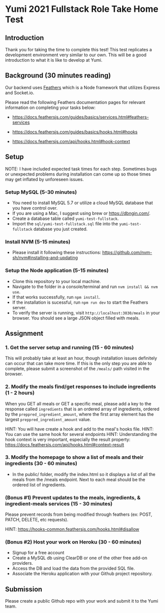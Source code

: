 # Yumi 2021 Fullstack Role Take Home Test

## Introduction

Thank you for taking the time to complete this test! This test replicates a development environment very similar to our own. This will be a good introduction to what it is like to develop at Yumi.

## Background (30 minutes reading)

Our backend uses [Feathers](https://feathersjs.com/) which is a Node framework that utilizes Express and Socket.io.

Please read the following Feathers documentation pages for relevant information on completing your tasks below:

- https://docs.feathersjs.com/guides/basics/services.html#feathers-services

- https://docs.feathersjs.com/guides/basics/hooks.html#hooks

- https://docs.feathersjs.com/api/hooks.html#hook-context

## Setup

NOTE: I have included expected task times for each step. Sometimes bugs or unexpected problems during installation can come up so those times may get inflated by unforeseen issues.

### Setup MySQL (5-30 minutes)

- You need to install MySQL 5.7 or utilize a cloud MySQL database that you have control over.
- If you are using a Mac, I suggest using brew or https://dbngin.com/.
- Create a database table called `yumi-test-fullstack`.
- Import the `sql/yumi-test-fullstack.sql` file into the `yumi-test-fullstack` database you just created.

### Install NVM (5-15 minutes)

- Please install it following these instructions: https://github.com/nvm-sh/nvm#installing-and-updating

### Setup the Node application (5-15 minutes)

- Clone this repository to your local machine.
- Navigate to the folder in a console/terminal and run `nvm install && nvm use`.
- If that works successfully, run `npm install`.
- If the installation is sucessful, run `npm run dev` to start the Feathers server.
- To verify the server is running, visit `http://localhost:3030/meals` in your browser. You should see a large JSON object filled with meals.

## Assignment

### 1. Get the server setup and running (15 - 60 minutes)

This will probably take at least an hour, though installation issues definitely can occur that can take more time. If this is the only step you are able to complete, please submit a screenshot of the `/meals/` path visited in the browser.

### 2. Modify the meals find/get responses to include ingredients (1 - 2 hours)

When you GET all meals or GET a specific meal, please add a key to the response called `ingredients` that is an ordered array of ingredients, ordered by the `preppred_ingredient_amount`, where the first array element has the largest `preppred_ingredient_amount` value.

HINT: You will have create a hook and add to the meal's hooks file.
HINT: You can use the same hook for several endpoints
HINT: Understanding the hook context is very important, especially the result property: https://docs.feathersjs.com/api/hooks.html#context-result

### 3. Modify the homepage to show a list of meals and their ingredients (30 - 60 minutes)

- In the public/ folder, modify the index.html so it displays a list of all the meals from the /meals endpoint. Next to each meal should be the ordered list of ingredients.

### (Bonus #1) Prevent updates to the meals, ingredients, & ingredient-meals services (15 - 30 minutes)

Please prevent records from being modified through feathers (ex: POST, PATCH, DELETE, etc requests).

HINT: https://hooks-common.feathersjs.com/hooks.html#disallow

### (Bonus #2) Host your work on Heroku (30 - 60 minutes)

- Signup for a free account
- Create a MySQL db using ClearDB or one of the other free add-on providers.
- Access the DB and load the data from the provided SQL file.
- Associate the Heroku application with your Github project repository.

## Submission

Please create a public Github repo with your work and submit it to the Yumi team.
